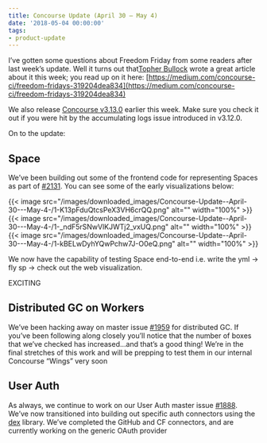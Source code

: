 ```yaml
---
title: Concourse Update (April 30 — May 4)
date: '2018-05-04 00:00:00'
tags:
- product-update
---
```


I’ve gotten some questions about Freedom Friday from some readers after last week’s update. Well it turns out that[Topher Bullock](https://medium.com/u/58876cdc2180) wrote a great article about it this week; you read up on it here: [https://medium.com/concourse-ci/freedom-fridays-319204dea834](https://medium.com/concourse-ci/freedom-fridays-319204dea834)

We also release [Concourse v3.13.0](https://concourse-ci.org/download.html) earlier this week. Make sure you check it out if you were hit by the accumulating logs issue introduced in v3.12.0.

On to the update:

## **Space**

We’ve been building out some of the frontend code for representing Spaces as part of [#2131](https://github.com/concourse/concourse/issues/2131). You can see some of the early visualizations below:

{{< image src="/images/downloaded_images/Concourse-Update--April-30---May-4-/1-K13pFduQtcsPeX3VH6crQQ.png" alt="" width="100%" >}}
{{< image src="/images/downloaded_images/Concourse-Update--April-30---May-4-/1-_ndF5rSNwVlKJWTj2_vxUQ.png" alt="" width="100%" >}}
{{< image src="/images/downloaded_images/Concourse-Update--April-30---May-4-/1-kBELwDyhYQwPchw7J-O0eQ.png" alt="" width="100%" >}}

We now have the capability of testing Space end-to-end i.e. write the yml -\> fly sp -\> check out the web visualization.

EXCITING

## Distributed GC on Workers

We’ve been hacking away on master issue [#1959](https://github.com/concourse/concourse/issues/1959) for distributed GC. If you’ve been following along closely you’ll notice that the number of boxes that we’ve checked has increased…and that’s a good thing! We’re in the final stretches of this work and will be prepping to test them in our internal Concourse “Wings” very soon

## User Auth

As always, we continue to work on our User Auth master issue [#1888](https://github.com/concourse/concourse/issues/1888). We’ve now transitioned into building out specific auth connectors using the [dex](https://github.com/coreos/dex) library. We’ve completed the GitHub and CF connectors, and are currently working on the generic OAuth provider

